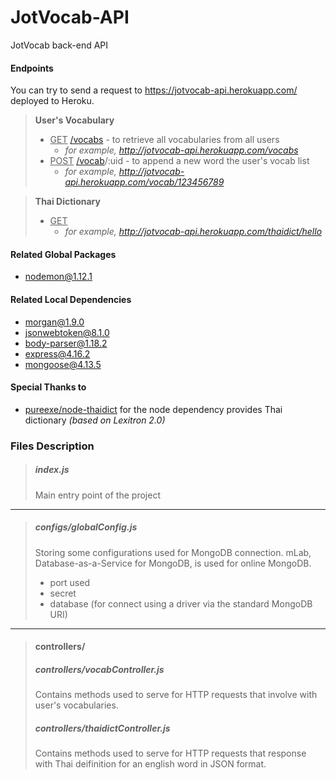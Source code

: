 # JotVocab-API
JotVocab back-end API

#### Endpoints
You can try to send a request to https://jotvocab-api.herokuapp.com/ deployed to Heroku.

> **User's Vocabulary**
>+ <ins>GET</ins> [/vocabs](https://jotvocab-api.herokuapp.com/vocabs) - to retrieve all vocabularies from all users
>   + *for example, http://jotvocab-api.herokuapp.com/vocabs*
>+ <ins>POST</ins> [/vocab](https://jotvocab-api.herokuapp.com/vocab)/:uid - to append a new word the user's vocab list
>   + *for example, http://jotvocab-api.herokuapp.com/vocab/123456789*

> **Thai Dictionary**
>+ <ins>GET</ins>
>   + *for example, http://jotvocab-api.herokuapp.com/thaidict/hello*

#### Related Global Packages
+ nodemon@1.12.1

#### Related Local Dependencies
+ morgan@1.9.0
+ jsonwebtoken@8.1.0
+ body-parser@1.18.2
+ express@4.16.2
+ mongoose@4.13.5

#### Special Thanks to
+ [pureexe/node-thaidict](https://github.com/pureexe/node-thaidict) for the node dependency provides Thai dictionary _(based on Lexitron 2.0)_

### Files Description

>##### index.js
> Main entry point of the project
-----------------------------------------------
> ##### configs/globalConfig.js
> Storing some configurations used for MongoDB connection. mLab, Database-as-a-Service for MongoDB, is used for online MongoDB.
> + port used
> + secret
> + database (for connect using a driver via the standard MongoDB URI)

-----------------------------------------------
>#### controllers/
> ##### controllers/vocabController.js
> Contains methods used to serve for HTTP requests that involve with user's vocabularies.
> ##### controllers/thaidictController.js
> Contains methods used to serve for HTTP requests that response with Thai deifinition for an english word in JSON format.